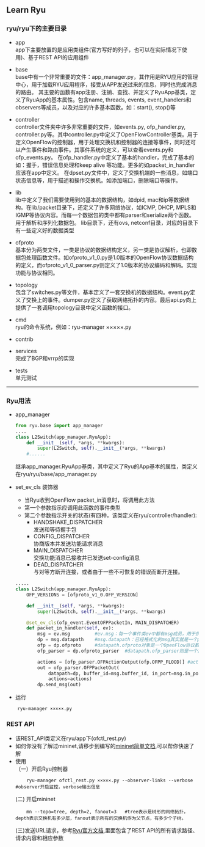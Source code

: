 Learn Ryu  
---
### ryu/ryu下的主要目录   
* app  
app下主要放置的是应用类组件(官方写好的列子，也可以在实际情况下使用)、基于REST API的应用组件  

* base  
base中有一个非常重要的文件：app_manager.py，其作用是RYU应用的管理中心，用于加载RYU应用程序，接受从APP发送过来的信息，同时也完成消息的路由。
其主要的函数有app注册、注销、查找、并定义了RyuApp基类，定义了RyuApp的基本属性。包含name, threads, events, event_handlers和observers等成员，以及对应的许多基本函数。如：start(), stop()等  

* controller  
controller文件夹中许多非常重要的文件，如events.py, ofp_handler.py, controller.py等。其中controller.py中定义了OpenFlowController基类。用于定义OpenFlow的控制器，用于处理交换机和控制器的连接等事件，同时还可以产生事件和路由事件。其事件系统的定义，可以查看events.py和ofp_events.py。
在ofp_handler.py中定义了基本的handler，完成了基本的如：握手，错误信息处理和keep alive 等功能。更多的如packet_in_handler应该在app中定义。
在dpset.py文件中，定义了交换机端的一些消息，如端口状态信息等，用于描述和操作交换机。如添加端口，删除端口等操作。  

* lib  
lib中定义了我们需要使用到的基本的数据结构，如dpid, mac和ip等数据结构。在lib/packet目录下，还定义了许多网络协议，如ICMP, DHCP, MPLS和IGMP等协议内容。而每一个数据包的类中都有parser和serialize两个函数。用于解析和序列化数据包。
lib目录下，还有ovs, netconf目录，对应的目录下有一些定义好的数据类型  

* ofproto  
基本分为两类文件，一类是协议的数据结构定义，另一类是协议解析，也即数据包处理函数文件。如ofproto_v1_0.py是1.0版本的OpenFlow协议数据结构的定义，而ofproto_v1_0_parser.py则定义了1.0版本的协议编码和解码。实现功能与协议相同。  

* topology  
包含了switches.py等文件，基本定义了一套交换机的数据结构。event.py定义了交换上的事件。dumper.py定义了获取网络拓扑的内容。最后api.py向上提供了一套调用topology目录中定义函数的接口。  

* cmd  
ryu的命令系统，例如：ryu-manager ×××××.py  

* contrib  

* services  
完成了BGP和vrrp的实现  

* tests  
单元测试 
---  
### Ryu用法  
* app_manager
    ```python
    from ryu.base import app_manager
    ....
    class L2Switch(app_manager.RyuApp):
        def __init__(self, *args, **kwargs):
            super(L2Switch, self).__init__(*args, **kwargs)
        #......
    ```
    继承app_manager.RyuApp基类，其中定义了Ryu的App基本的属性，类定义在ryu/ryu/base/app_manager.py  

* set_ev_cls 装饰器  
    + 当Ryu收到OpenFlow packet_in消息时，将调用此方法  
    + 第一个参数指示应调用此函数的事件类型
    + 第二个参数指示开关的状态(有四种，该类定义在ryu/controller/handler):  
        + HANDSHAKE_DISPATCHER  
            发送和等待握手包  
        + CONFIG_DISPATCHER     
            协商版本并发送功能请求消息  
        + MAIN_DISPATCHER  
            交换功能消息已接收并已发送set-config消息  
        + DEAD_DISPATCHER  
            与对等方断开连接，或者由于一些不可恢复的错误而断开连接。  
    ```python
    .....
    class L2Switch(app_manager.RyuApp):
        OFP_VERSIONS = [ofproto_v1_0.OFP_VERSION]
    
        def __init__(self, *args, **kwargs):
            super(L2Switch, self).__init__(*args, **kwargs)
    
        @set_ev_cls(ofp_event.EventOFPPacketIn, MAIN_DISPATCHER)
        def packet_in_handler(self, ev):
            msg = ev.msg         #ev.msg：每一个事件类ev中都有msg成员，用于携带触发事件的数据包。
            dp = msg.datapath    #msg.datapath：已经格式化的msg其实就是一个packet_in报文，msg.datapath直接可以获得packet_in报文的datapath结构。datapath用于描述一个交换网桥。也是和控制器通信的实体单元。datapath.send_msg()函数用于发送数据到指定datapath。通过datapath.id可获得dpid数据
            ofp = dp.ofproto     #datapath.ofproto对象是一个OpenFlow协议数据结构的对象，成员包含OpenFlow协议的数据结构，如动作类型OFPP_FLOOD。
            ofp_parser = dp.ofproto_parser  #datapath.ofp_parser则是一个按照OpenFlow解析的数据结构
    
            actions = [ofp_parser.OFPActionOutput(ofp.OFPP_FLOOD)] #actions是一个列表，用于存放action list，可在其中添加动作,通过ofp_parser类，可以构造构造packet_out数据结构。括弧中填写对应字段的赋值即可
            out = ofp_parser.OFPPacketOut(
                datapath=dp, buffer_id=msg.buffer_id, in_port=msg.in_port,
                actions=actions)  
            dp.send_msg(out)
    ```
* 运行  
```
    ryu-manager ×××××.py
```

  
### REST API   
* 该REST_API类定义在ryu/app下(ofctl_rest.py)
* 如何你没有了解过mininet,请移步到编写的[mininet简单文档](),可以帮你快速了解  
* 使用  
  （一）开启Ryu控制器
    ```
        ryu-manager ofctl_rest.py ×××××.py --observer-links --verbose       #observer开启监控，verbose输出信息 
    ```  
   (二) 开启mininet
    ```
        mn --topo=tree, depth=2, fanout=3   #tree表示是树形的网络拓扑，depth表示交换机有多少层，fanout表示所有的交换机作为父节点，有多少个子树。
    ```
   (三)发送URL请求，参考[Ryu官方文档](https://ryu.readthedocs.io/en/latest/app/ofctl_rest.html),里面包含了REST API的所有请求路径、请求内容和相应参数 
    
